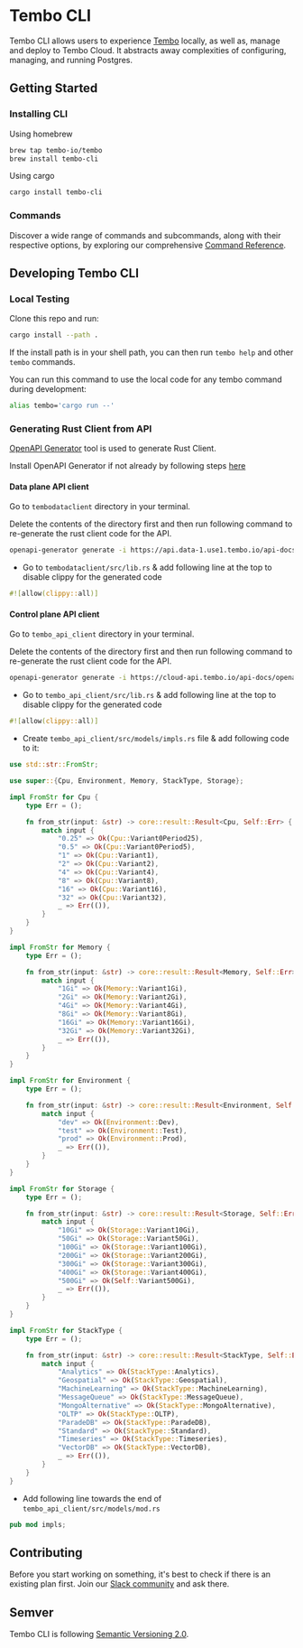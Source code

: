 # Tembo CLI

Tembo CLI allows users to experience [Tembo](https://tembo.io) locally, as well as,
manage and deploy to Tembo Cloud. It abstracts away complexities of configuring,
managing, and running Postgres.

## Getting Started

### Installing CLI

Using homebrew

```sh
brew tap tembo-io/tembo
brew install tembo-cli
```

Using cargo

```sh
cargo install tembo-cli
```

### Commands

Discover a wide range of commands and subcommands, along with their respective options, by exploring our comprehensive [Command Reference](https://tembo.io/docs/development/cli/command-reference).

## Developing Tembo CLI

### Local Testing

Clone this repo and run:

```sh
cargo install --path .
```

If the install path is in your shell path, you can then run `tembo help` and other `tembo` commands.

You can run this command to use the local code for any tembo command during development:

```sh
alias tembo='cargo run --'
```

### Generating Rust Client from API

[OpenAPI Generator](https://openapi-generator.tech/) tool is used to generate Rust Client.

Install OpenAPI Generator if not already by following steps [here](https://openapi-generator.tech/docs/installation)

#### Data plane API client

Go to `tembodataclient` directory in your terminal.

Delete the contents of the directory first and then run following command to re-generate the rust client code for the API.

```bash
openapi-generator generate -i https://api.data-1.use1.tembo.io/api-docs/openapi.json  -g rust -o . --additional-properties=packageName=tembodataclient
```

- Go to `tembodataclient/src/lib.rs` & add following line at the top to disable clippy for the generated code

```rs
#![allow(clippy::all)]
```

#### Control plane API client

Go to `tembo_api_client` directory in your terminal.

Delete the contents of the directory first and then run following command to re-generate the rust client code for the API.

```bash
openapi-generator generate -i https://cloud-api.tembo.io/api-docs/openapi.json  -g rust -o . --additional-properties=packageName=tembo_api_client
```

- Go to `tembo_api_client/src/lib.rs` & add following line at the top to disable clippy for the generated code

```rs
#![allow(clippy::all)]
```

- Create `tembo_api_client/src/models/impls.rs` file & add following code to it:

```rs
use std::str::FromStr;

use super::{Cpu, Environment, Memory, StackType, Storage};

impl FromStr for Cpu {
    type Err = ();

    fn from_str(input: &str) -> core::result::Result<Cpu, Self::Err> {
        match input {
            "0.25" => Ok(Cpu::Variant0Period25),
            "0.5" => Ok(Cpu::Variant0Period5),
            "1" => Ok(Cpu::Variant1),
            "2" => Ok(Cpu::Variant2),
            "4" => Ok(Cpu::Variant4),
            "8" => Ok(Cpu::Variant8),
            "16" => Ok(Cpu::Variant16),
            "32" => Ok(Cpu::Variant32),
            _ => Err(()),
        }
    }
}

impl FromStr for Memory {
    type Err = ();

    fn from_str(input: &str) -> core::result::Result<Memory, Self::Err> {
        match input {
            "1Gi" => Ok(Memory::Variant1Gi),
            "2Gi" => Ok(Memory::Variant2Gi),
            "4Gi" => Ok(Memory::Variant4Gi),
            "8Gi" => Ok(Memory::Variant8Gi),
            "16Gi" => Ok(Memory::Variant16Gi),
            "32Gi" => Ok(Memory::Variant32Gi),
            _ => Err(()),
        }
    }
}

impl FromStr for Environment {
    type Err = ();

    fn from_str(input: &str) -> core::result::Result<Environment, Self::Err> {
        match input {
            "dev" => Ok(Environment::Dev),
            "test" => Ok(Environment::Test),
            "prod" => Ok(Environment::Prod),
            _ => Err(()),
        }
    }
}

impl FromStr for Storage {
    type Err = ();

    fn from_str(input: &str) -> core::result::Result<Storage, Self::Err> {
        match input {
            "10Gi" => Ok(Storage::Variant10Gi),
            "50Gi" => Ok(Storage::Variant50Gi),
            "100Gi" => Ok(Storage::Variant100Gi),
            "200Gi" => Ok(Storage::Variant200Gi),
            "300Gi" => Ok(Storage::Variant300Gi),
            "400Gi" => Ok(Storage::Variant400Gi),
            "500Gi" => Ok(Self::Variant500Gi),
            _ => Err(()),
        }
    }
}

impl FromStr for StackType {
    type Err = ();

    fn from_str(input: &str) -> core::result::Result<StackType, Self::Err> {
        match input {
            "Analytics" => Ok(StackType::Analytics),
            "Geospatial" => Ok(StackType::Geospatial),
            "MachineLearning" => Ok(StackType::MachineLearning),
            "MessageQueue" => Ok(StackType::MessageQueue),
            "MongoAlternative" => Ok(StackType::MongoAlternative),
            "OLTP" => Ok(StackType::OLTP),
            "ParadeDB" => Ok(StackType::ParadeDB),
            "Standard" => Ok(StackType::Standard),
            "Timeseries" => Ok(StackType::Timeseries),
            "VectorDB" => Ok(StackType::VectorDB),
            _ => Err(()),
        }
    }
}
```

- Add following line towards the end of `tembo_api_client/src/models/mod.rs`

```rs
pub mod impls;
```

## Contributing

Before you start working on something, it's best to check if there is an existing plan
first. Join our [Slack community](https://join.slack.com/t/trunk-crew/shared_invite/zt-1yiafma92-hFHq2xAN0ukjg_2AsOVvfg) and ask there.

## Semver

Tembo CLI is following [Semantic Versioning 2.0](https://semver.org/).
